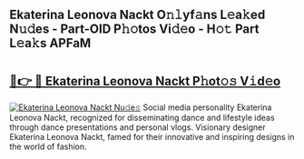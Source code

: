 ## Ekaterina Leonova Nackt O𝚗𝚕yf𝚊ns L𝚎a𝚔ed N𝚞𝚍es - Part-OID P𝚑𝚘tos Vi𝚍𝚎o - H𝚘𝚝 Part L𝚎a𝚔s APFaM

# <h2><a href="http://kf86xvj.oniu.top/?m=Ekaterina+Leonova+Nackt">🔗👉 🔴 Ekaterina Leonova Nackt P𝚑ot𝚘𝚜 V𝚒d𝚎o</a></h2>

[![Ekaterina Leonova Nackt Nu𝚍e𝚜](https://i.imgur.com/0qMVB7G.gif)](http://kf86xvj.oniu.top/?m=Ekaterina+Leonova+Nackt)
Social media personality Ekaterina Leonova Nackt, recognized for disseminating dance and lifestyle ideas through dance presentations and personal vlogs. Visionary designer Ekaterina Leonova Nackt, famed for their innovative and inspiring designs in the world of fashion.  
